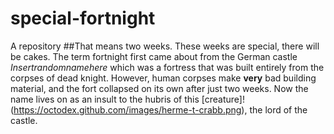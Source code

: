 # special-fortnight
A repository
##That means two weeks. These weeks are special, there will be cakes. 
The term fortnight first came about from the German castle _Insertrandomnamehere_ which was a fortress that was built entirely from the corpses of dead knight. However, human corpses make **very** bad building material, and the fort collapsed on its own after just two weeks. Now the name lives on as an insult to the hubris of this [creature]!(https://octodex.github.com/images/herme-t-crabb.png), the lord of the castle.
